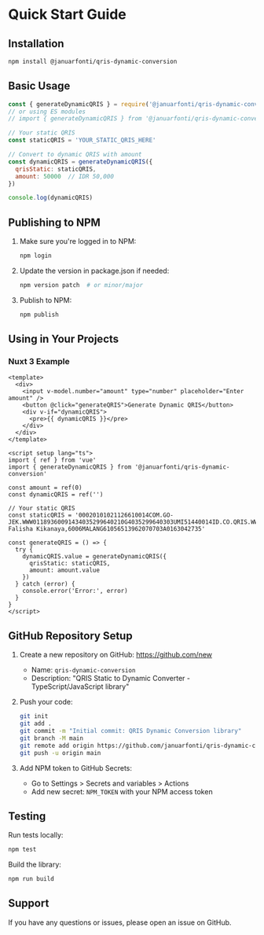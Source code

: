 # Quick Start Guide

## Installation

```bash
npm install @januarfonti/qris-dynamic-conversion
```

## Basic Usage

```javascript
const { generateDynamicQRIS } = require('@januarfonti/qris-dynamic-conversion')
// or using ES modules
// import { generateDynamicQRIS } from '@januarfonti/qris-dynamic-conversion'

// Your static QRIS
const staticQRIS = 'YOUR_STATIC_QRIS_HERE'

// Convert to dynamic QRIS with amount
const dynamicQRIS = generateDynamicQRIS({
  qrisStatic: staticQRIS,
  amount: 50000  // IDR 50,000
})

console.log(dynamicQRIS)
```

## Publishing to NPM

1. Make sure you're logged in to NPM:
   ```bash
   npm login
   ```

2. Update the version in package.json if needed:
   ```bash
   npm version patch  # or minor/major
   ```

3. Publish to NPM:
   ```bash
   npm publish
   ```

## Using in Your Projects

### Nuxt 3 Example

```vue
<template>
  <div>
    <input v-model.number="amount" type="number" placeholder="Enter amount" />
    <button @click="generateQRIS">Generate Dynamic QRIS</button>
    <div v-if="dynamicQRIS">
      <pre>{{ dynamicQRIS }}</pre>
    </div>
  </div>
</template>

<script setup lang="ts">
import { ref } from 'vue'
import { generateDynamicQRIS } from '@januarfonti/qris-dynamic-conversion'

const amount = ref(0)
const dynamicQRIS = ref('')

// Your static QRIS
const staticQRIS = '00020101021126610014COM.GO-JEK.WWW01189360091434035299640210G4035299640303UMI51440014ID.CO.QRIS.WWW0215ID10253753027970303UMI5204581553033605802ID5924Anjani Falisha Kikanaya,6006MALANG61056513962070703A0163042735'

const generateQRIS = () => {
  try {
    dynamicQRIS.value = generateDynamicQRIS({
      qrisStatic: staticQRIS,
      amount: amount.value
    })
  } catch (error) {
    console.error('Error:', error)
  }
}
</script>
```

## GitHub Repository Setup

1. Create a new repository on GitHub: https://github.com/new
   - Name: `qris-dynamic-conversion`
   - Description: "QRIS Static to Dynamic Converter - TypeScript/JavaScript library"

2. Push your code:
   ```bash
   git init
   git add .
   git commit -m "Initial commit: QRIS Dynamic Conversion library"
   git branch -M main
   git remote add origin https://github.com/januarfonti/qris-dynamic-conversion.git
   git push -u origin main
   ```

3. Add NPM token to GitHub Secrets:
   - Go to Settings > Secrets and variables > Actions
   - Add new secret: `NPM_TOKEN` with your NPM access token

## Testing

Run tests locally:
```bash
npm test
```

Build the library:
```bash
npm run build
```

## Support

If you have any questions or issues, please open an issue on GitHub.